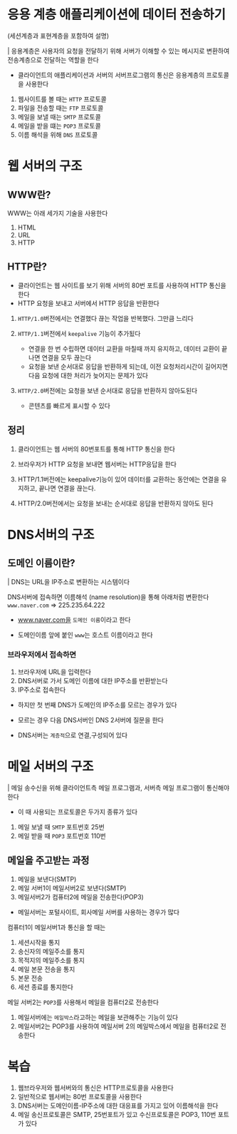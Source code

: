 # 응용 계층 애플리케이션에 데이터 전송하기

(세션계층과 표현계층을 포함하여 설명)

| 응용계층은 사용자의 요청을 전달하기 위해 서버가 이해할 수 있는 메시지로 변환하여 전송계층으로 전달하는 역할을 한다

- 클라이언트의 애플리케이션과 서버의 서버프로그램의 통신은 응용계층의 프로토콜을 사용한다

1. 웹사이트를 볼 때는 `HTTP` 프로토콜
2. 파일을 전송할 때는 `FTP` 프로토콜
3. 메일을 보낼 때는 `SMTP` 프로토콜
4. 메일을 받을 떄는 `POP3` 프로토콜
5. 이름 해석을 위해 `DNS` 프로토콜

# 웹 서버의 구조

## WWW란?

WWW는 아래 세가지 기술을 사용한다

1. HTML
2. URL
3. HTTP

## HTTP란?

- 클라이언트는 웹 사이트를 보기 위해 서버의 80번 포트를 사용하여 HTTP 통신을 한다
- HTTP 요청을 보내고 서버에서 HTTP 응답을 반환한다

1. `HTTP/1.0`버전에서는 연결했다 끊는 작업을 반복했다. 그만큼 느리다
2. `HTTP/1.1`버전에서 `keepalive` 기능이 추가됬다

   - 연결을 한 번 수립하면 데이터 교환을 마칠때 까지 유지하고, 데이터 교환이 끝나면 연결을 모두 끊는다
   - 요청을 보낸 순서대로 응답을 반환하게 되는데, 이전 요청처리시간이 길어지면 다음 요청에 대한 처리가 늦어지는 문제가 있다

3. `HTTP/2.0`버전에는 요청을 보낸 순서대로 응답을 반환하지 않아도된다

   - 콘텐츠를 빠르게 표시할 수 있다

## 정리

1. 클라이언트는 웹 서버의 80번포트를 통해 HTTP 통신을 한다

2. 브라우저가 HTTP 요청을 보내면 웹서버는 HTTP응답을 한다

3. HTTP/1.1버전에는 keepalive기능이 있어 데이터를 교환하는 동안에는 연결을 유지하고, 끝나면 연결을 끊는다.

4. HTTP/2.0버전에서는 요청을 보내는 순서대로 응답을 반환하지 않아도 된다

# DNS서버의 구조

## 도메인 이름이란?

| DNS는 URL을 IP주소로 변환하는 시스템이다

DNS서버에 접속하면 이름해석 (name resolution)을 통해 아래처럼 변환한다
`www.naver.com` => 225.235.64.222

- www.naver.com을 `도메인 이름`이라고 한다

- 도메인이름 앞에 붙인 `www`는 호스트 이름이라고 한다

### 브라우저에서 접속하면

1. 브라우저에 URL을 입력한다
2. DNS서버로 가서 도메인 이름에 대한 IP주소를 반환받는다
3. IP주소로 접속한다

- 하지만 첫 번째 DNS가 도메인의 IP주소를 모르는 경우가 있다

- 모르는 경우 다음 DNS서버인 DNS 2서버에 질문을 한다
- DNS서버는 `계층적`으로 연결,구성되어 있다

# 메일 서버의 구조

| 메일 송수신을 위해 클라이언트측 메일 프로그램과, 서버측 메일 프로그램이 통신해야한다

- 이 때 사용되는 프로토콜은 두가지 종류가 있다

1. 메일 보낼 때 `SMTP` 포트번호 25번
2. 메일 받을 때 `POP3` 포트번호 110번

## 메일을 주고받는 과정

1. 메일을 보낸다(SMTP)
2. 메일 서버1이 메일서버2로 보낸다(SMTP)
3. 메일서버2가 컴퓨터2에 메일을 전송한다(POP3)

- 메일서버는 포털사이트, 회사메일 서버를 사용하는 경우가 많다

컴퓨터1이 메일서버1과 통신을 할 때는

1. 세션시작을 통지
2. 송신자의 메일주소를 통지
3. 목적지의 메일주소를 통지
4. 메일 본문 전송을 통지
5. 본문 전송
6. 세션 종료를 통지한다

메일 서버2는 `POP3`를 사용해서 메일을 컴퓨터2로 전송한다

1. 메일서버에는 `메일박스`라고하는 메일을 보관해주는 기능이 있다
2. 메일서버2는 POP3를 사용하여 메일서버 2의 메일박스에서 메일을 컴퓨터2로 전송한다

# 복습

1. 웹브라우저와 웹서버와의 통신은 HTTP프로토콜을 사용한다
2. 일반적으로 웹서버는 80번 프로토콜을 사용한다
3. DNS서버는 도메인이름-IP주소에 대한 대응표를 가지고 있어 이름해석을 한다
4. 메일 송신프로토콜은 SMTP, 25번포트가 있고 수신프로토콜은 POP3, 110번 포트가 있다
